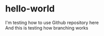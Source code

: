 # hello-world
I'm testing how to use Github repository here  
And this is testing how branching works

